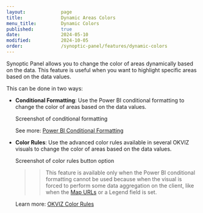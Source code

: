 ```yaml
---
layout:             page
title:              Dynamic Areas Colors
menu_title:         Dynamic Colors
published:          true
date:               2024-05-10
modified:           2024-10-05
order:              /synoptic-panel/features/dynamic-colors
---
```

Synoptic Panel allows you to change the color of areas dynamically based on the data. This feature is useful when you want to highlight specific areas based on the data values.

This can be done in two ways:

- **Conditional Formatting**: Use the Power BI conditional formatting to change the color of areas based on the data values.

    <todo>Screenshot of conditional formatting</todo>

    See more: [Power BI Conditional Formatting](https://learn.microsoft.com/en-us/power-bi/create-reports/desktop-conditional-table-formatting)

- **Color Rules**: Use the advanced color rules available in several OKVIZ visuals to change the color of areas based on the data values.

    <todo>Screenshot of color rules button option</todo>

    >> This feature is available only when the Power BI conditional formatting cannot be used because when the visual is forced to perform some data aggregation on the client, like when the [Map URLs](filtering-maps.md#map-urls) or a Legend field is set.
    
    Learn more: [OKVIZ Color Rules](../../features/color-rules.md)

